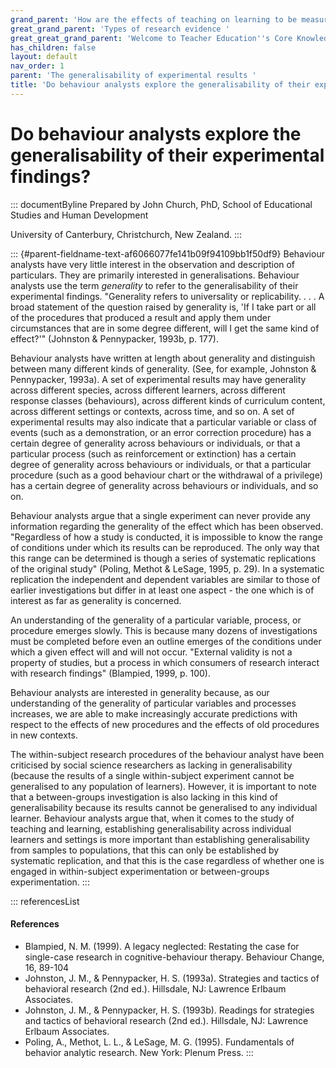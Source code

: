 ```yaml
---
grand_parent: 'How are the effects of teaching on learning to be measured? '
great_grand_parent: 'Types of research evidence '
great_great_grand_parent: 'Welcome to Teacher Education''s Core Knowledge and Skills.'
has_children: false
layout: default
nav_order: 1
parent: 'The generalisability of experimental results '
title: 'Do behaviour analysts explore the generalisability of their experimental findings? '
---
```

# Do behaviour analysts explore the generalisability of their experimental findings? 


::: documentByline
Prepared by John Church, PhD, School of Educational Studies and Human
Development

University of Canterbury, Christchurch, New Zealand.
:::

::: {#parent-fieldname-text-af6066077fe141b09f94109bb1f50df9}
Behaviour analysts have very little interest in the observation and
description of particulars. They are primarily interested in
generalisations. Behaviour analysts use the term *generality* to refer
to the generalisability of their experimental findings. "Generality
refers to universality or replicability. . . . A broad statement of the
question raised by generality is, \'If I take part or all of the
procedures that produced a result and apply them under circumstances
that are in some degree different, will I get the same kind of
effect?\'" (Johnston & Pennypacker, 1993b, p. 177).

Behaviour analysts have written at length about generality and
distinguish between many different kinds of generality. (See, for
example, Johnston & Pennypacker, 1993a). A set of experimental results
may have generality across different species, across different learners,
across different response classes (behaviours), across different kinds
of curriculum content, across different settings or contexts, across
time, and so on. A set of experimental results may also indicate that a
particular variable or class of events (such as a demonstration, or an
error correction procedure) has a certain degree of generality across
behaviours or individuals, or that a particular process (such as
reinforcement or extinction) has a certain degree of generality across
behaviours or individuals, or that a particular procedure (such as a
good behaviour chart or the withdrawal of a privilege) has a certain
degree of generality across behaviours or individuals, and so on.

Behaviour analysts argue that a single experiment can never provide any
information regarding the generality of the effect which has been
observed. "Regardless of how a study is conducted, it is impossible to
know the range of conditions under which its results can be reproduced.
The only way that this range can be determined is though a series of
systematic replications of the original study" (Poling, Methot & LeSage,
1995, p. 29). In a systematic replication the independent and dependent
variables are similar to those of earlier investigations but differ in
at least one aspect - the one which is of interest as far as generality
is concerned.

An understanding of the generality of a particular variable, process, or
procedure emerges slowly. This is because many dozens of investigations
must be completed before even an outline emerges of the conditions under
which a given effect will and will not occur. "External validity is not
a property of studies, but a process in which consumers of research
interact with research findings" (Blampied, 1999, p. 100).

Behaviour analysts are interested in generality because, as our
understanding of the generality of particular variables and processes
increases, we are able to make increasingly accurate predictions with
respect to the effects of new procedures and the effects of old
procedures in new contexts.

The within-subject research procedures of the behaviour analyst have
been criticised by social science researchers as lacking in
generalisability (because the results of a single within-subject
experiment cannot be generalised to any population of learners).
However, it is important to note that a between-groups investigation is
also lacking in this kind of generalisability because its results cannot
be generalised to any individual learner. Behaviour analysts argue that,
when it comes to the study of teaching and learning, establishing
generalisability across individual learners and settings is more
important than establishing generalisability from samples to
populations, that this can only be established by systematic
replication, and that this is the case regardless of whether one is
engaged in within-subject experimentation or between-groups
experimentation.
:::

::: referencesList
#### References

-   Blampied, N. M. (1999). A legacy neglected: Restating the case for
    single-case research in cognitive-behaviour therapy. Behaviour
    Change, 16, 89-104
-   Johnston, J. M., & Pennypacker, H. S. (1993a). Strategies and
    tactics of behavioral research (2nd ed.). Hillsdale, NJ: Lawrence
    Erlbaum Associates.
-   Johnston, J. M., & Pennypacker, H. S. (1993b). Readings for
    strategies and tactics of behavioral research (2nd ed.). Hillsdale,
    NJ: Lawrence Erlbaum Associates.
-   Poling, A., Methot, L. L., & LeSage, M. G. (1995). Fundamentals of
    behavior analytic research. New York: Plenum Press.
:::
